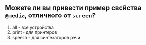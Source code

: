 ## Можете ли вы привести пример свойства `@media`, отличного от `screen`?

1. all - все устройства
2. print - для принтеров
3. speech - для синтезаторов речи